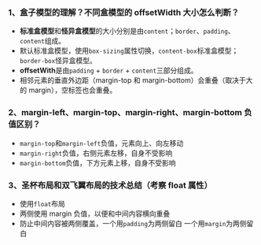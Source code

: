 ### 1、盒子模型的理解？不同盒模型的 offsetWidth 大小怎么判断？

- **标准盒模型**和**怪异盒模型**的大小分别是由`content`；`border`、`padding`、`content`组成。
- 默认标准盒模型，使用`box-sizing`属性切换，`content-box`标准盒模型；`border-box`怪异盒模型。
- **offsetWith**是由`padding` + `border` + `content`三部分组成。
- 相邻元素的垂直外边距（margin-top 和 margin-bottom）会重叠（取决于大的 margin），空标签也会重叠。

### 2、margin-left、margin-top、margin-right、margin-bottom 负值区别？

- `margin-top`和`margin-left`负值，元素向上、向左移动
- `margin-right`负值，右侧元素左移，自身不受影响
- `margin-bottom`负值，下方元素上移，自身不受影响

### 3、圣杯布局和双飞翼布局的技术总结（考察 float 属性）

- 使用`float`布局
- 两侧使用 margin 负值，以便和中间内容横向重叠
- 防止中间内容被两侧覆盖，一个用`padding`为两侧留白 一个用`margin`为两侧留白
